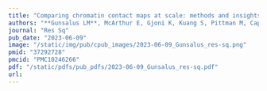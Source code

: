 ```yaml
---
title: "Comparing chromatin contact maps at scale: methods and insights"
authors: "**Gunsalus LM**, McArthur E, Gjoni K, Kuang S, Pittman M, Capra JA, Pollard KS."
journal: "Res Sq"
pub_date: "2023-06-09"
image: "/static/img/pub/cpub_images/2023-06-09_Gunsalus_res-sq.png"
pmid: "37292728"
pmcid: "PMC10246266"
pdf: "/static/pdfs/pub_pdfs/2023-06-09_Gunsalus_res-sq.pdf"
url: 
---
```

